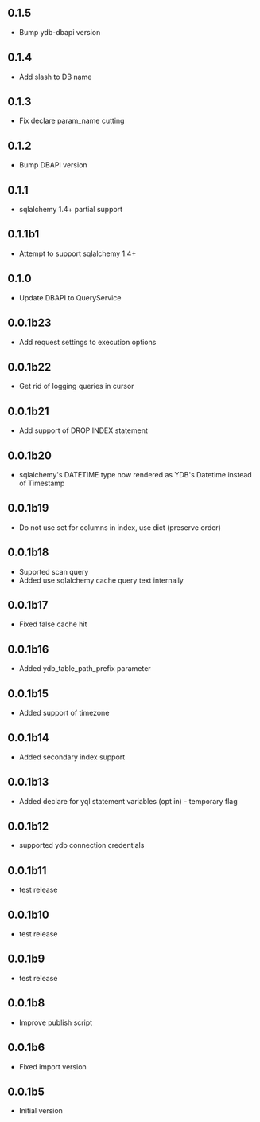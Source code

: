 ## 0.1.5 ##
* Bump ydb-dbapi version

## 0.1.4 ##
* Add slash to DB name

## 0.1.3 ##
* Fix declare param_name cutting

## 0.1.2 ##
* Bump DBAPI version

## 0.1.1 ##
* sqlalchemy 1.4+ partial support

## 0.1.1b1 ##
* Attempt to support sqlalchemy 1.4+

## 0.1.0 ##
* Update DBAPI to QueryService

## 0.0.1b23 ##
* Add request settings to execution options

## 0.0.1b22 ##
* Get rid of logging queries in cursor

## 0.0.1b21 ##
* Add support of DROP INDEX statement

## 0.0.1b20 ##
* sqlalchemy's DATETIME type now rendered as YDB's Datetime instead of Timestamp

## 0.0.1b19 ##
* Do not use set for columns in index, use dict (preserve order)

## 0.0.1b18 ##
* Supprted scan query
* Added use sqlalchemy cache query text internally

## 0.0.1b17 ##
* Fixed false cache hit

## 0.0.1b16 ##
* Added ydb_table_path_prefix parameter

## 0.0.1b15 ##
* Added support of timezone

## 0.0.1b14 ##
* Added secondary index support

## 0.0.1b13 ##
* Added declare for yql statement variables (opt in) - temporary flag

## 0.0.1b12 ##
* supported ydb connection credentials

## 0.0.1b11 ##
* test release

## 0.0.1b10 ##
* test release

## 0.0.1b9 ##
* test release

## 0.0.1b8 ##
* Improve publish script

## 0.0.1b6 ##
* Fixed import version

## 0.0.1b5 ##
* Initial version
